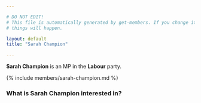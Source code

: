 ```yaml
---

# DO NOT EDIT!
# This file is automatically generated by get-members. If you change it, bad
# things will happen.

layout: default
title: "Sarah Champion"

---
```


**Sarah Champion** is an MP in the **Labour** party.

{% include members/sarah-champion.md %}

### What is Sarah Champion interested in?


